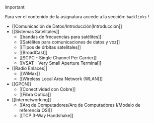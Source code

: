 >[!important] 
>Para ver el contenido de la asignatura accede a la sección: `backlinks` !

- [[Comunicación de Datos/Introducción|Introducción]]
- [[Sistemas Satelitales]]
	- [[bandas de frecuencias para satélites]]
	- [[Satélites para comunicaciones de datos y voz]]
	- [[Tipos de órbitas satelitales]]
	- [[BroadCast]]
	- [[SCPC - Single Channel Per Carrier]]
	- [[VSAT - Very Small Aperture Terminal]]
- [[Radio Enlaces]]
	- [[WiMax]]
	- [[Wireless Local Area Network (WLAN)]]
- [[GPON]]
	- [[Conectividad con Cobre]]
	- [[Fibra Optica]]
- [[Internetworking]]
	- [[Arq de Computadores/Arq de Computadores I/Modelo de referencia OSI]]
	- [[TCP 3-Way Handshake]]
